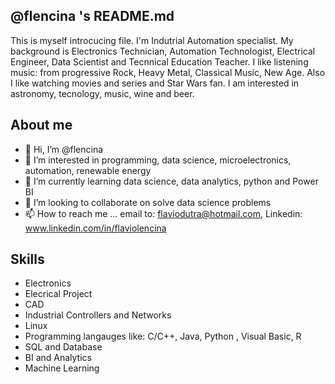 ## @flencina 's README.md
This is myself introcucing file. 
I'm Indutrial Automation specialist. My background is Electronics Technician, Automation Technologist, Electrical Engineer, Data Scientist and Tecnnical Education Teacher.
I like listening music: from progressive Rock, Heavy Metal, Classical Music, New Age. 
Also I like watching movies and series and Star Wars fan.
I am interested in astronomy, tecnology, music, wine and beer.

## About me
- 👋 Hi, I’m @flencina
- 👀 I’m interested in programming, data science, microelectronics, automation, renewable energy
- 🌱 I’m currently learning data science, data analytics, python and Power BI 
- 💞️ I’m looking to collaborate on solve data science problems
- 📫 How to reach me ... 
        email to: flaviodutra@hotmail.com, 
        Linkedin: www.linkedin.com/in/flaviolencina
## Skills       
- Electronics
- Elecrical Project
- CAD
- Industrial Controllers and Networks
- Linux
- Programming langauges like: C/C++, Java, Python , Visual Basic, R
- SQL and Database
- BI and Analytics
- Machine Learning 
<!---
flencina/flencina is a ✨ special ✨ repository because its `README.md` (this file) appears on your GitHub profile.
You can click the Preview link to take a look at your changes.
--->
